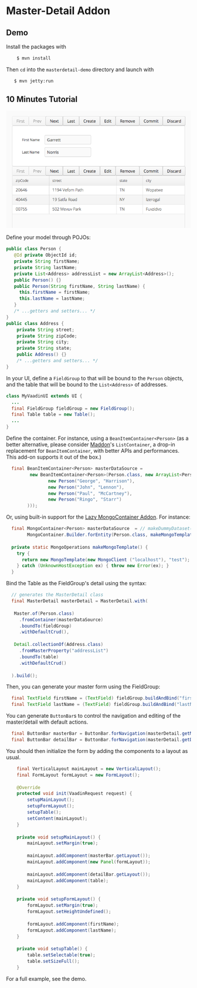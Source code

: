 Master-Detail Addon
===================

## Demo
Install the packages with 

```sh
    $ mvn install
```

Then `cd` into the `masterdetail-demo` directory and launch with

```sh
   $ mvn jetty:run
```

## 10 Minutes Tutorial

![Master-Detail Demo](readme-imgs/masterdetail-demo.png)

Define your model through POJOs:

```java
public class Person {
   @Id private ObjectId id;
   private String firstName;
   private String lastName; 
   private List<Address> addressList = new ArrayList<Address>();
   public Person() {}
   public Person(String firstName, String lastName) {
     this.firstName = firstName;
     this.lastName = lastName;
   }
   /* ...getters and setters... */
}
public class Address {
    private String street;
    private String zipCode;
    private String city;
    private String state;
    public Address() {}
    /* ...getters and setters... */
}
```

In your UI, define a `FieldGroup` to that will be bound to the `Person` objects, and the table that will be bound to the `List<Address>` of addresses.

```java
class MyVaadinUI extends UI {
  ...
  final FieldGroup fieldGroup = new FieldGroup();
  final Table table = new Table();
  ...
}
```
Define the container. For instance, using a `BeanItemContainer<Person>` (as a better alternative, please consider [Maddon](https://github.com/mstahv/maddon)'s `ListContainer`, a drop-in replacement for `BeanItemContainer`, with better APIs and performances. This add-on supports it out of the box.)

```java
  final BeanItemContainer<Person> masterDataSource = 
         new BeanItemContainer<Person>(Person.class, new ArrayList<Person>(Arrays.asList(
                new Person("George", "Harrison"),
                new Person("John", "Lennon"),
                new Person("Paul", "McCartney"),
                new Person("Ringo", "Starr")
        )));
```

Or, using built-in support for the [Lazy MongoContainer Addon](https://github.com/tyl/mongodbcontainer-addon). For instance:


```java
  final MongoContainer<Person> masterDataSource  = // makeDummyDataset();
        MongoContainer.Builder.forEntity(Person.class, makeMongoTemplate()).build();
  
  private static MongoOperations makeMongoTemplate() {
    try {
      return new MongoTemplate(new MongoClient ("localhost"), "test");
    } catch (UnknownHostException ex) { throw new Error(ex); }
  }

```

Bind the Table as the FieldGroup's detail using the syntax:

```java
  // generates the MasterDetail class
  final MasterDetail masterDetail = MasterDetail.with(

   Master.of(Person.class)
     .fromContainer(masterDataSource)
     .boundTo(fieldGroup)
     .withDefaultCrud(),
     
   Detail.collectionOf(Address.class)
     .fromMasterProperty("addressList")
     .boundTo(table)
     .withDefaultCrud()

  ).build();
```

Then, you can generate your master form using the FieldGroup:

```java
  final TextField firstName = (TextField) fieldGroup.buildAndBind("firstName");
  final TextField lastName = (TextField) fieldGroup.buildAndBind("lastName");
``` 

You can generate `ButtonBar`s to control the navigation and editing of the master/detail with default actions.

```java
  final ButtonBar masterBar = ButtonBar.forNavigation(masterDetail.getMaster().getNavigation());
  final ButtonBar detailBar = ButtonBar.forNavigation(masterDetail.getDetail().getNavigation());
```

You should then initialize the form by adding the components to a layout as usual. 

```java
    final VerticalLayout mainLayout = new VerticalLayout();
    final FormLayout formLayout = new FormLayout();
    
    @Override
    protected void init(VaadinRequest request) {
        setupMainLayout();
        setupFormLayout();
        setupTable();
        setContent(mainLayout);
    }

    private void setupMainLayout() {
        mainLayout.setMargin(true);

        mainLayout.addComponent(masterBar.getLayout());
        mainLayout.addComponent(new Panel(formLayout));

        mainLayout.addComponent(detailBar.getLayout());
        mainLayout.addComponent(table);
    }

    private void setupFormLayout() {
        formLayout.setMargin(true);
        formLayout.setHeightUndefined();

        formLayout.addComponent(firstName);
        formLayout.addComponent(lastName);
    }

    private void setupTable() {
        table.setSelectable(true);
        table.setSizeFull();
    }
```

For a full example, see the demo.
